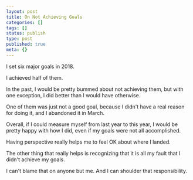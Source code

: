 ```yaml
---
layout: post
title: On Not Achieving Goals
categories: []
tags: []
status: publish
type: post
published: true
meta: {}
---
```


I set six major goals in 2018.

I achieved half of them.

In the past, I would be pretty bummed about not achieving them, but with one exception, I did better than I would have otherwise.

One of them was just not a good goal, because I didn't have a real reason for doing it, and I abandoned it in March.

Overall, if I could measure myself from last year to this year, I would be pretty happy with how I did, even if my goals were not all accomplished.

Having perspective really helps me to feel OK about where I landed.

The other thing that really helps is recognizing that it is all my fault that I didn't achieve my goals.

I can't blame that on anyone but me. And I can shoulder that responsibility.
